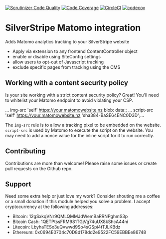 [![Scrutinizer Code Quality](https://scrutinizer-ci.com/g/elliot-sawyer/silverstripe-matomo/badges/quality-score.png?b=master)](https://scrutinizer-ci.com/g/elliot-sawyer/silverstripe-matomo/?branch=master)
[![Code Coverage](https://scrutinizer-ci.com/g/elliot-sawyer/silverstripe-matomo/badges/coverage.png?b=master)](https://scrutinizer-ci.com/g/elliot-sawyer/silverstripe-matomo/?branch=master)
[![CircleCI](https://circleci.com/gh/elliot-sawyer/silverstripe-matomo.svg?style=svg)](https://circleci.com/gh/elliot-sawyer/silverstripe-matomo)
[![codecov](https://codecov.io/gh/elliot-sawyer/silverstripe-matomo/branch/master/graph/badge.svg)](https://codecov.io/gh/elliot-sawyer/silverstripe-matomo)

# SilverStripe Matomo integration
Adds Matomo analytics tracking to your SilverStripe website

* Apply via extension to any frontend ContentController object
* enable or disable using SiteConfig settings
* allow users to opt-out of Javascript tracking
* exclude specific pages from tracking using the CMS

Working with a content security policy
--------------------------------------
Is your site working with a strict content security policy? Great! You'll need to whitelist your Matomo endpoint to avoid violating your CSP.

... img-src 'self' https://your.matomowebsite.nz blob: data:; 
... script-src 'self' https://your.matomowebsite.nz 'sha384-BaSE64ENC0D3D';...


The `img-src` rule is to allow a tracking pixel to be embedded on the website. `script-src` is used by Matomo to execute the script on the website. You may need to add a nonce value for the inline script for it to run correctly. 

Contributing
------------

Contributions are more than welcome! Please raise some issues or create pull requests on the Github repo.

Support
--------
Need some extra help or just love my work? Consider shouting me a coffee or a small donation if this module helped you solve a problem. I accept cryptocurrency at the following addresses:
* Bitcoin: 12gSxkqVNr9QMLQMMJdWemBaRRNPghmS3p
* Bitcoin Cash: 1QETPtssFRM981TGjVg74uUX8kShcA44ni
* Litecoin: LbyhaTESx3uQvwwd9So4sGSpi4tTJLKBdz
* Ethereum: 0x0694E0704c70D8d178dd2e9522FC59EBBEe86748

